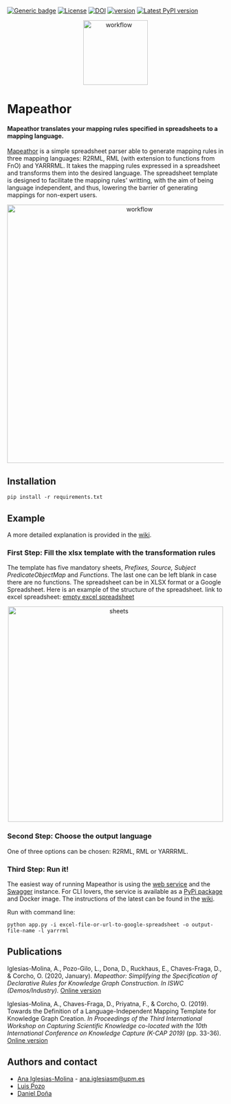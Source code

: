  [![Generic badge](https://img.shields.io/badge/Status-Developing-yellow)](https://shields.io/)
 [![License](https://img.shields.io/badge/License-Apache%202.0-blue.svg)](https://github.com/oeg-upm/Mapeathor/blob/master/LICENSE)
 [![DOI](https://zenodo.org/badge/DOI/10.5281/zenodo.5973906.svg)](https://doi.org/10.5281/zenodo.5973906)
 [![version](https://img.shields.io/badge/python-3.6+-blue.svg)](https://www.python.org/downloads/release/python-360/)
 [![Latest PyPI version](https://img.shields.io/pypi/v/mapeathor?style=flat)](https://pypi.python.org/pypi/mapeathor)

<p align="center">
 <img src="https://raw.githubusercontent.com/oeg-upm/Mapeathor/master/imgs/Square_logo_mapeathor.png" alt="workflow" width="150"/>
</p>


# Mapeathor
#### Mapeathor translates your mapping rules specified in spreadsheets to a mapping language.  

[Mapeathor](https://morph.oeg.fi.upm.es/tool/mapeathor) is a simple spreadsheet parser able to generate mapping rules in three mapping languages: R2RML, RML (with extension to functions from FnO) and YARRRML. It takes the mapping rules expressed in a spreadsheet and transforms them into the desired language. The spreadsheet template is designed to facilitate the mapping rules' writting, with the aim of being language independent, and thus, lowering the barrier of generating mappings for non-expert users.

<p align="center">
 <img src="https://raw.githubusercontent.com/oeg-upm/Mapeathor/master/imgs/workflow.png" alt="workflow" width="600"/>
</p>

## Installation

`pip install -r requirements.txt`

## Example
A more detailed explanation is provided in the [wiki](https://github.com/oeg-upm/Mapeathor/wiki).

### First Step: Fill the xlsx template with the transformation rules
The template has five mandatory sheets, *Prefixes, Source, Subject PredicateObjectMap* and *Functions*. The last one can be left blank in case there are no functions. The spreadsheet can be in XLSX format or a Google Spreadsheet. Here is an example of the structure of the spreadsheet.
link to excel spreadsheet: [empty excel spreadsheet](empty_template.xlsx)

<p align="center">
 <img src="https://raw.githubusercontent.com/oeg-upm/Mapeathor/master/imgs/sheets.png" alt="sheets" width="500"/>
</p>

### Second Step: Choose the output language
One of three options can be chosen: R2RML, RML or YARRRML.

### Third Step: Run it!
The easiest way of running Mapeathor is using the [web service](https://morph.oeg.fi.upm.es/demo/mapeathor) and the [Swagger](https://morph.oeg.fi.upm.es/tool/mapeathor/swagger/) instance. For CLI lovers, the service is available as a [PyPi package](https://pypi.org/project/mapeathor/) and Docker image. The instructions of the latest can be found in the [wiki](https://github.com/oeg-upm/Mapeathor/wiki).

Run with command line:

`python app.py -i excel-file-or-url-to-google-spreadsheet -o output-file-name -l yarrrml`

## Publications
Iglesias-Molina, A., Pozo-Gilo, L., Dona, D., Ruckhaus, E., Chaves-Fraga, D., & Corcho, O. (2020, January). *Mapeathor: Simplifying the Specification of Declarative Rules for Knowledge Graph Construction. In ISWC (Demos/Industry).* [Online version](http://ceur-ws.org/Vol-2721/paper488.pdf)

Iglesias-Molina, A., Chaves-Fraga, D., Priyatna, F., & Corcho, O. (2019). Towards the Definition of a Language-Independent Mapping Template for Knowledge Graph Creation. *In Proceedings of the Third International Workshop on Capturing Scientific Knowledge co-located with the 10th International Conference on Knowledge Capture (K-CAP 2019)* (pp. 33-36). [Online version](https://sciknow.github.io/sciknow2019/papers/SciKnow_2019_paper_4.pdf)

## Authors and contact
- [Ana Iglesias-Molina](https://github.com/anaigmo) - [ana.iglesiasm@upm.es](mailto:ana.iglesiasm@upm.es)
- [Luis Pozo](https://github.com/w0xter)
- [Daniel Doña](https://github.com/daniel-dona)
